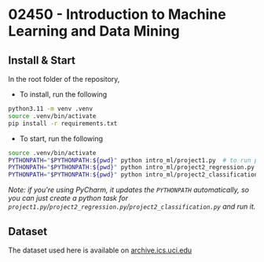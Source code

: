 # 02450 - Introduction to Machine Learning and Data Mining

## Install & Start

In the root folder of the repository,

* To install, run the following

```sh
python3.11 -m venv .venv
source .venv/bin/activate
pip install -r requirements.txt
```

* To start, run the following

```sh
source .venv/bin/activate
PYTHONPATH="$PYTHONPATH:${pwd}" python intro_ml/project1.py  # to run project 1
PYTHONPATH="$PYTHONPATH:${pwd}" python intro_ml/project2_regression.py  # to run project 2 regression
PYTHONPATH="$PYTHONPATH:${pwd}" python intro_ml/project2_classification.py  # to run project 2 classification
```

*Note: if you're using PyCharm, it updates the `PYTHONPATH` automatically, so you
can just create a python task for `project1.py`/`project2_regression.py`/`project2_classification.py` and run it.*

## Dataset

The dataset used here is available on [archive.ics.uci.edu](https://archive.ics.uci.edu/dataset/109/wine)